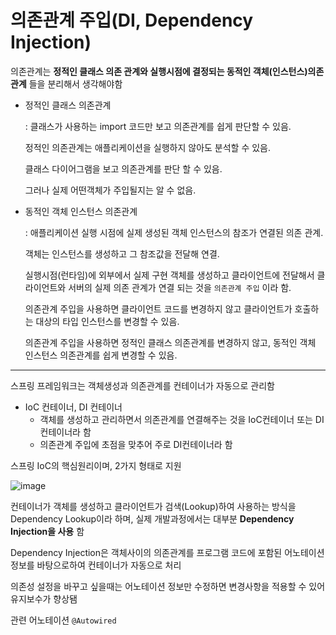 # 의존관계 주입(DI, Dependency Injection)

의존관계는 **정적인 클래스 의존 관계와 실행시점에 결정되는 동적인 객체(인스턴스)의존관계** 들을 분리해서 생각해야함

- 정적인 클래스 의존관계

  : 클래스가 사용하는 import 코드만 보고 의존관계를 쉽게 판단할 수 있음.

  정적인 의존관계는 애플리케이션을 실행하지 않아도 분석할 수 있음.

  클래스 다이어그램을 보고 의존관계를 판단 할 수 있음.

  그러나 실제 어떤객체가 주입될지는 알 수 없음. 

- 동적인 객체 인스턴스 의존관계

  : 애플리케이션 실행 시점에 실제 생성된 객체 인스턴스의 참조가 연결된 의존 관계.

  객체는 인스턴스를 생성하고 그 참조값을 전달해 연결.

  실행시점(런타임)에 외부에서 실제 구현 객체를 생성하고 클라이언트에 전달해서 클라이언트와 서버의 실제 의존 관계가 연결 되는 것을 `의존관계 주입` 이라 함.

  의존관계 주입을 사용하면 클라이언트 코드를 변경하지 않고 클라이언트가 호출하는 대상의 타입 인스턴스를 변경할 수 있음.

  의존관계 주입을 사용하면 정적인 클래스 의존관계를 변경하지 않고, 동적인 객체 인스턴스 의존관계를 쉽게 변경할 수 있음.



---



스프링 프레임워크는 객체생성과 의존관계를 컨테이너가 자동으로 관리함

- IoC 컨테이너, DI 컨테이너
  - 객체를 생성하고 관리하면서 의존관계를 연결해주는 것을 IoC컨테이너 또는 DI컨테이너라 함
  - 의존관계 주입에 초점을 맞추어 주로 DI컨테이너라 함

스프링 IoC의 핵심원리이며, 2가지 형태로 지원



![image](https://user-images.githubusercontent.com/103404127/172393379-03e31931-8ff1-4184-b836-1d17d2ae1ede.png)



컨테이너가 객체를 생성하고 클라이언트가 검색(Lookup)하여 사용하는 방식을 Dependency Lookup이라 하며, 실제 개발과정에서는 대부분 **Dependency Injection을 사용** 함

Dependency Injection은 객체사이의 의존관계를 프로그램 코드에 포함된 어노테이션 정보를 바탕으로하여 컨테이너가 자동으로 처리

의존성 설정을 바꾸고 싶을때는 어노테이션 정보만 수정하면 변경사항을 적용할 수 있어 유지보수가 향상됌

관련 어노테이션 `@Autowired`